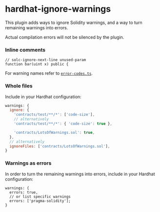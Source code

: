 # hardhat-ignore-warnings

This plugin adds ways to ignore Solidity warnings, and a way to turn remaining warnings into errors.

Actual compilation errors will not be silenced by the plugin.

### Inline comments

```solidity
// solc-ignore-next-line unused-param
function bar(uint x) public {
```

For warning names refer to [`error-codes.ts`](./src/error-codes.ts).

### Whole files

Include in your Hardhat configuration:

```javascript
warnings: {
  ignore: {
    'contracts/test/**/*': ['code-size'],
    // alternatively
    'contracts/test/**/*': { 'code-size': true },

    'contracts/LotsOfWarnings.sol': true,
  },
  // alternatively
  ignoreFiles: ['contracts/LotsOfWarnings.sol'],
}
```

### Warnings as errors

In order to turn the remaining warnings into errors, include in your Hardhat configuration:

```
warnings: {
  errors: true,
  // or list specific warnings
  errors: ['pragma-solidity'];
}
```
